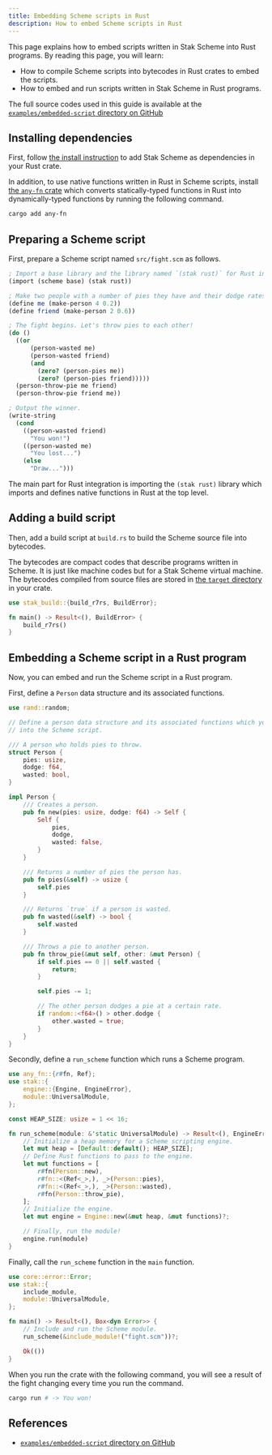```yaml
---
title: Embedding Scheme scripts in Rust
description: How to embed Scheme scripts in Rust
---
```


This page explains how to embed scripts written in Stak Scheme into Rust programs. By reading this page, you will learn:

- How to compile Scheme scripts into bytecodes in Rust crates to embed the scripts.
- How to embed and run scripts written in Stak Scheme in Rust programs.

The full source codes used in this guide is available at the [`examples/embedded-script` directory on GitHub][source]

## Installing dependencies

First, follow [the install instruction](/stak/install#libraries) to add Stak Scheme as dependencies in your Rust crate.

In addition, to use native functions written in Rust in Scheme scripts, install [the `any-fn` crate](https://crates.io/crates/any-fn) which converts statically-typed functions in Rust into dynamically-typed functions by running the following command.

```sh
cargo add any-fn
```

## Preparing a Scheme script

First, prepare a Scheme script named `src/fight.scm` as follows.

```scheme
; Import a base library and the library named `(stak rust)` for Rust integration.
(import (scheme base) (stak rust))

; Make two people with a number of pies they have and their dodge rates.
(define me (make-person 4 0.2))
(define friend (make-person 2 0.6))

; The fight begins. Let's throw pies to each other!
(do ()
  ((or
      (person-wasted me)
      (person-wasted friend)
      (and
        (zero? (person-pies me))
        (zero? (person-pies friend)))))
  (person-throw-pie me friend)
  (person-throw-pie friend me))

; Output the winner.
(write-string
  (cond
    ((person-wasted friend)
      "You won!")
    ((person-wasted me)
      "You lost...")
    (else
      "Draw...")))
```

The main part for Rust integration is importing the `(stak rust)` library which imports and defines native functions in Rust at the top level.

## Adding a build script

Then, add a build script at `build.rs` to build the Scheme source file into bytecodes.

The bytecodes are compact codes that describe programs written in Scheme. It is just like machine codes but for a Stak Scheme virtual machine. The bytecodes compiled from source files are stored in [the `target` directory](https://doc.rust-lang.org/cargo/reference/build-cache.html) in your crate.

```rust no_run
use stak_build::{build_r7rs, BuildError};

fn main() -> Result<(), BuildError> {
    build_r7rs()
}
```

## Embedding a Scheme script in a Rust program

Now, you can embed and run the Scheme script in a Rust program.

First, define a `Person` data structure and its associated functions.

```rust
use rand::random;

// Define a person data structure and its associated functions which you include
// into the Scheme script.

/// A person who holds pies to throw.
struct Person {
    pies: usize,
    dodge: f64,
    wasted: bool,
}

impl Person {
    /// Creates a person.
    pub fn new(pies: usize, dodge: f64) -> Self {
        Self {
            pies,
            dodge,
            wasted: false,
        }
    }

    /// Returns a number of pies the person has.
    pub fn pies(&self) -> usize {
        self.pies
    }

    /// Returns `true` if a person is wasted.
    pub fn wasted(&self) -> bool {
        self.wasted
    }

    /// Throws a pie to another person.
    pub fn throw_pie(&mut self, other: &mut Person) {
        if self.pies == 0 || self.wasted {
            return;
        }

        self.pies -= 1;

        // The other person dodges a pie at a certain rate.
        if random::<f64>() > other.dodge {
            other.wasted = true;
        }
    }
}
```

Secondly, define a `run_scheme` function which runs a Scheme program.

```rust
use any_fn::{r#fn, Ref};
use stak::{
    engine::{Engine, EngineError},
    module::UniversalModule,
};

const HEAP_SIZE: usize = 1 << 16;

fn run_scheme(module: &'static UniversalModule) -> Result<(), EngineError> {
    // Initialize a heap memory for a Scheme scripting engine.
    let mut heap = [Default::default(); HEAP_SIZE];
    // Define Rust functions to pass to the engine.
    let mut functions = [
        r#fn(Person::new),
        r#fn::<(Ref<_>,), _>(Person::pies),
        r#fn::<(Ref<_>,), _>(Person::wasted),
        r#fn(Person::throw_pie),
    ];
    // Initialize the engine.
    let mut engine = Engine::new(&mut heap, &mut functions)?;

    // Finally, run the module!
    engine.run(module)
}
```

Finally, call the `run_scheme` function in the `main` function.

```rust
use core::error::Error;
use stak::{
    include_module,
    module::UniversalModule,
};

fn main() -> Result<(), Box<dyn Error>> {
    // Include and run the Scheme module.
    run_scheme(&include_module!("fight.scm"))?;

    Ok(())
}
```

When you run the crate with the following command, you will see a result of the fight changing every time you run the command.

```sh
cargo run # -> You won!
```

## References

- [`examples/embedded-script` directory on GitHub][source]

[source]: https://github.com/raviqqe/stak/tree/main/examples/embedded-script
